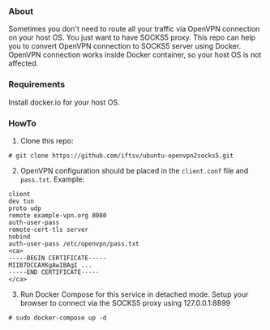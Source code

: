 ### About
Sometimes you don't need to route all your traffic via OpenVPN connection on your host OS. You just want to have SOCKS5 proxy.
This repo can help you to convert OpenVPN connection to SOCKS5 server using Docker. OpenVPN connection works inside Docker container, so your host OS is not affected.

### Requirements
Install docker.io for your host OS.
### HowTo
1. Clone this repo:
```
# git clone https://github.com/iftsv/ubuntu-openvpn2socks5.git
```
2. OpenVPN configuration should be placed in the `client.conf` file and `pass.txt`. Example:
```
client
dev tun
proto udp
remote example-vpn.org 8080
auth-user-pass
remote-cert-tls server
nobind
auth-user-pass /etc/openvpn/pass.txt
<ca>
-----BEGIN CERTIFICATE-----
MIIB7DCCAXKgAwIBAgI ...
-----END CERTIFICATE-----
</ca>
```
3. Run Docker Compose for this service in detached mode. Setup your browser to connect via the SOCKS5 proxy using 127.0.0.1:8899
```
# sudo docker-compose up -d
```
